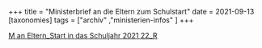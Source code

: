 +++
title = "Ministerbrief an die Eltern zum Schulstart"
date = 2021-09-13
[taxonomies]
tags = ["archiv" ,"ministerien-infos" ]
+++

[M an Eltern\_Start in das Schuljahr 2021 22\_R](https://volksschule-partenkirchen.de/wp-content/uploads/M-an-Eltern_Start-in-das-Schuljahr-2021-22_R.pdf)
